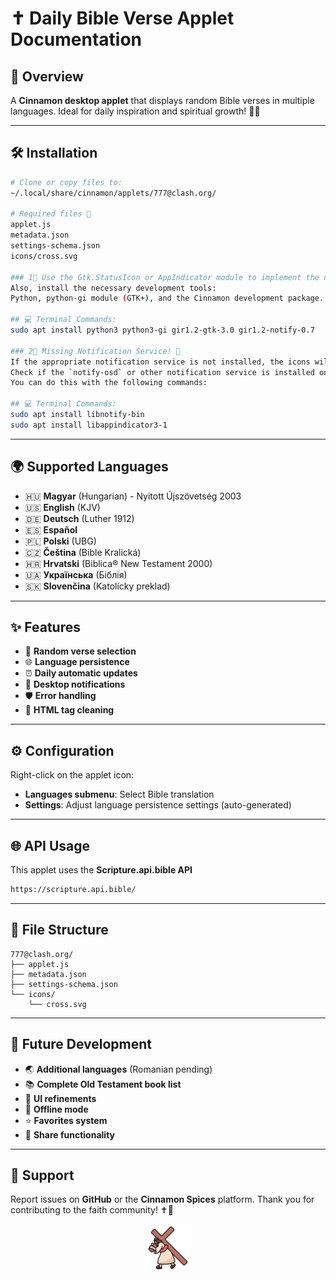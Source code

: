 # ✝️ Daily Bible Verse Applet Documentation

## 🌟 Overview
A **Cinnamon desktop applet** that displays random Bible verses in multiple languages. Ideal for daily inspiration and spiritual growth! 📖✨

---

## 🛠️ Installation

```bash
# Clone or copy files to:
~/.local/share/cinnamon/applets/777@clash.org/

# Required files 📄
applet.js
metadata.json
settings-schema.json
icons/cross.svg

### 1⃣ Use the Gtk.StatusIcon or AppIndicator module to implement the notification icon.
Also, install the necessary development tools:
Python, python-gi module (GTK+), and the Cinnamon development package. (For Linux Mint) 🍃

## 💻 Terminal Commands:
sudo apt install python3 python3-gi gir1.2-gtk-3.0 gir1.2-notify-0.7

### 2⃣ Missing Notification Service! 🚨
If the appropriate notification service is not installed, the icons will not appear. 
Check if the `notify-osd` or other notification service is installed on your system. 
You can do this with the following commands:

## 💻 Terminal Commands:
sudo apt install libnotify-bin
sudo apt install libappindicator3-1
```

---

## 🌍 Supported Languages

- 🇭🇺 **Magyar** (Hungarian) - Nyitott Újszövetség 2003
- 🇺🇸 **English** (KJV)
- 🇩🇪 **Deutsch** (Luther 1912)
- 🇪🇸 **Español**
- 🇵🇱 **Polski** (UBG)
- 🇨🇿 **Čeština** (Bible Kralická)
- 🇭🇷 **Hrvatski** (Biblica® New Testament 2000)
- 🇺🇦 **Українська** (Біблія)
- 🇸🇰 **Slovenčina** (Katolícky preklad)

---

## ✨ Features

- 📜 **Random verse selection**
- 🌐 **Language persistence**
- ⏰ **Daily automatic updates**
- 🔔 **Desktop notifications**
- 🛡️ **Error handling**
- 🧹 **HTML tag cleaning**

---

## ⚙️ Configuration

Right-click on the applet icon:

- **Languages submenu**: Select Bible translation
- **Settings**: Adjust language persistence settings (auto-generated)

---

## 🌐 API Usage

This applet uses the **Scripture.api.bible API**

```bash
https://scripture.api.bible/
```

---

## 📂 File Structure

```
777@clash.org/
├── applet.js
├── metadata.json
├── settings-schema.json
└── icons/
    └── cross.svg
```

---

## 🚀 Future Development

- 🌏 **Additional languages** (Romanian pending)
- 📚 **Complete Old Testament book list**
- 🎨 **UI refinements**
- 📴 **Offline mode**
- ⭐ **Favorites system**
- 🔗 **Share functionality**

---

## 🙏 Support

Report issues on **GitHub** or the **Cinnamon Spices** platform. Thank you for contributing to the faith community! ✝️💖



<div align="center">
  <img src="777@clash.org/icons/cross.svg" alt="Cross Icon" style="width:15%;">
</div>
